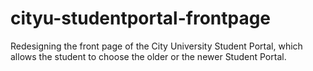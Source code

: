 # cityu-studentportal-frontpage
Redesigning the front page of the City University Student Portal, which allows the student to choose the older or the newer Student Portal.
